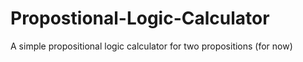 # Propostional-Logic-Calculator
A simple propositional logic calculator for two propositions (for now)

